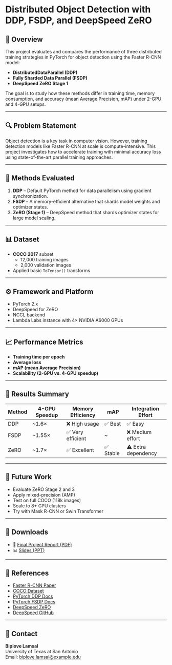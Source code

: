 # Distributed Object Detection with DDP, FSDP, and DeepSpeed ZeRO

## 📌 Overview

This project evaluates and compares the performance of three distributed training strategies in PyTorch for object detection using the Faster R-CNN model:
- **DistributedDataParallel (DDP)**
- **Fully Sharded Data Parallel (FSDP)**
- **DeepSpeed ZeRO Stage 1**

The goal is to study how these methods differ in training time, memory consumption, and accuracy (mean Average Precision, mAP) under 2-GPU and 4-GPU setups.

---

## 🔍 Problem Statement

Object detection is a key task in computer vision. However, training detection models like Faster R-CNN at scale is compute-intensive. This project investigates how to accelerate training with minimal accuracy loss using state-of-the-art parallel training approaches.

---

## 🧠 Methods Evaluated

1. **DDP** – Default PyTorch method for data parallelism using gradient synchronization.
2. **FSDP** – A memory-efficient alternative that shards model weights and optimizer states.
3. **ZeRO (Stage 1)** – DeepSpeed method that shards optimizer states for large model scaling.

---

## 📊 Dataset

- **COCO 2017** subset
  - 12,000 training images
  - 2,000 validation images
- Applied basic `ToTensor()` transforms

---

## ⚙️ Framework and Platform

- PyTorch 2.x
- DeepSpeed for ZeRO
- NCCL backend
- Lambda Labs instance with 4× NVIDIA A6000 GPUs

---

## 📈 Performance Metrics

- **Training time per epoch**
- **Average loss**
- **mAP (mean Average Precision)**
- **Scalability (2-GPU vs. 4-GPU speedup)**

---

## 🧪 Results Summary

| Method | 4-GPU Speedup | Memory Efficiency | mAP | Integration Effort |
|--------|----------------|--------------------|-----|----------------------|
| DDP    | ~1.6×         | ❌ High usage      | ✅ Best    | ✅ Easy            |
| FSDP   | ~1.55×        | ✅ Very efficient  | ~    | ❌ Medium effort   |
| ZeRO   | ~1.7×         | ✅ Excellent       | ✅ Stable | ⚠️ Extra dependency |

---

## 🔮 Future Work

- Evaluate ZeRO Stage 2 and 3
- Apply mixed-precision (AMP)
- Test on full COCO (118k images)
- Scale to 8+ GPU clusters
- Try with Mask R-CNN or Swin Transformer

---

## 📎 Downloads

- 📄 [Final Project Report (PDF)](link-to-your-report)
- 📊 [Slides (PPT)](link-to-your-slides)

---

## 🔗 References

- [Faster R-CNN Paper](https://arxiv.org/abs/1506.01497)
- [COCO Dataset](https://cocodataset.org/#home)
- [PyTorch DDP Docs](https://pytorch.org/docs/stable/notes/ddp.html)
- [PyTorch FSDP Docs](https://pytorch.org/docs/stable/fsdp.html)
- [DeepSpeed ZeRO](https://www.microsoft.com/en-us/research/blog/zero-optimizations-for-training-large-deep-learning-models/)
- [DeepSpeed GitHub](https://github.com/microsoft/DeepSpeed)

---

## 📧 Contact

**Biplove Lamsal**  
University of Texas at San Antonio  
Email: biplove.lamsal@example.edu
